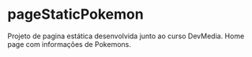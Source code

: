 # pageStaticPokemon
Projeto de pagina estática desenvolvida junto ao curso DevMedia. Home page com informações de Pokemons.
